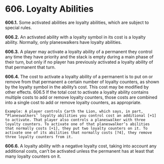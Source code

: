 # **606.** Loyalty Abilities

**606.1.** Some activated abilities are loyalty abilities, which are subject to special rules.

**606.2.** An activated ability with a loyalty symbol in its cost is a loyalty ability. Normally, only planeswalkers have loyalty abilities.

**606.3.** A player may activate a loyalty ability of a permanent they control any time they have priority and the stack is empty during a main phase of their turn, but only if no player has previously activated a loyalty ability of that permanent that turn.

**606.4.** The cost to activate a loyalty ability of a permanent is to put on or remove from that permanent a certain number of loyalty counters, as shown by the loyalty symbol in the ability’s cost. This cost may be modified by other effects.
606.5 If the total cost to activate a loyalty ability contains multiple costs to add or remove loyalty counters, those costs are combined into a single cost to add or remove loyalty counters, as appropriate.

    Example: A player controls Carth the Lion, which says, in part, “Planeswalkers’ loyalty abilities you control cost an additional [+1] to activate. That player also controls a planeswalker with three loyalty counters. To activate one of that planeswalker’s abilities that normally costs [+1], they put two loyalty counters on it. To activate one of its abilities that normally costs [?4], they remove three loyalty counters from it.

**606.6.** A loyalty ability with a negative loyalty cost, taking into account any additional costs, can’t be activated unless the permanent has at least that many loyalty counters on it.
